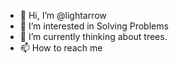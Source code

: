 - 👋 Hi, I’m @lightarrow
- 👀 I’m interested in Solving Problems
- 🌱 I’m currently thinking about trees. 
- 📫 How to reach me 

<!---
lightarrow/lightarrow is a ✨ special ✨ repository because its `README.md` (this file) appears on your GitHub profile.
You can click the Preview link to take a look at your changes.
--->

